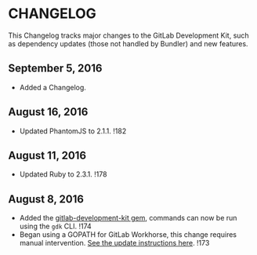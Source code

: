 # CHANGELOG

This Changelog tracks major changes to the GitLab Development Kit, such as dependency updates (those not handled by Bundler) and new features.

## September 5, 2016
- Added a Changelog.

## August 16, 2016
- Updated PhantomJS to 2.1.1. !182

## August 11, 2016
- Updated Ruby to 2.3.1. !178

## August 8, 2016
- Added the [gitlab-development-kit gem][gdk-gem], commands can now be run using the `gdk` CLI. !174
- Began using a GOPATH for GitLab Workhorse, this change requires manual intervention. [See the update instructions here][workhorse-changes]. !173


[gdk-gem]: https://rubygems.org/gems/gitlab-development-kit
[workhorse-changes]: https://gitlab.com/gitlab-org/gitlab-development-kit/blob/fd04b7f1a3a72302af71c1a7923daaa5b22dcd28/gitlab-workhorse/README.md#cleaning-up-an-old-gitlab-workhorse-checkout
